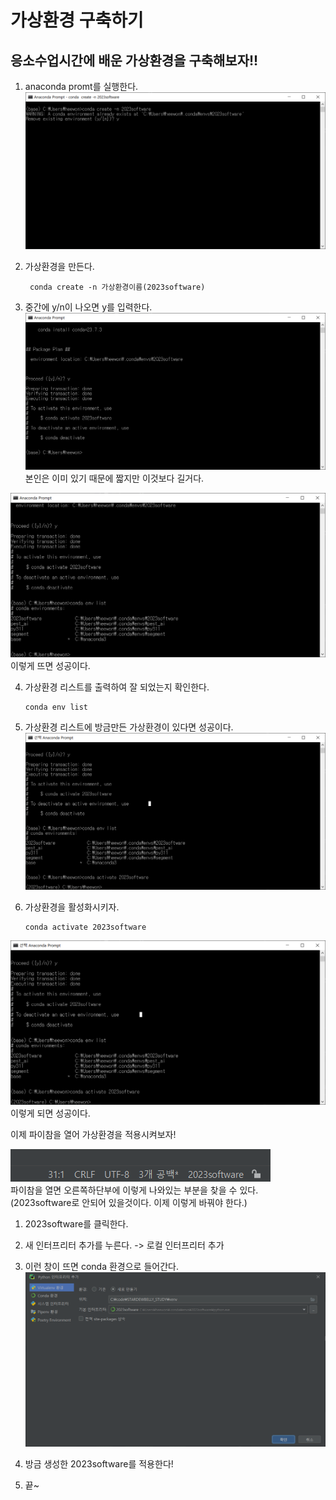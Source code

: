 # 가상환경 구축하기
## 응소수업시간에 배운 가상환경을 구축해보자!!

1. anaconda promt를 실행한다.
![img_1.png](img_1.png)
2. 가상환경을 만든다.   

        conda create -n 가상환경이름(2023software)
3. 중간에 y/n이 나오면 y를 입력한다.   
![img_6.png](img_6.png)
본인은 이미 있기 때문에 짧지만 이것보다 길거다.

![img_3.png](img_3.png)
이렇게 뜨면 성공이다.

4. 가상환경 리스트를 출력하여 잘 되었는지 확인한다.

       conda env list

5. 가상환경 리스트에 방금만든 가상환경이 있다면 성공이다.
![img_4.png](img_4.png)

6. 가상환경을 활성화시키자.

       conda activate 2023software

![img_5.png](img_5.png)
이렇게 되면 성공이다.

이제 파이참을 열어 가상환경을 적용시켜보자!

![img_2.png](img_2.png)   
파이참을 열면 오른쪽하단부에 이렇게 나와있는 부분을 찾을 수 있다.   
(2023software로 안되어 있을것이다. 이제 이렇게 바꿔야 한다.)

1. 2023software를 클릭한다.
2. 새 인터프리터 추가를 누른다. -> 로컬 인터프리터 추가
3. 이런 창이 뜨면 conda 환경으로 들어간다.
![img_7.png](img_7.png)

4. 방금 생성한 2023software를 적용한다! 
5. 끝~